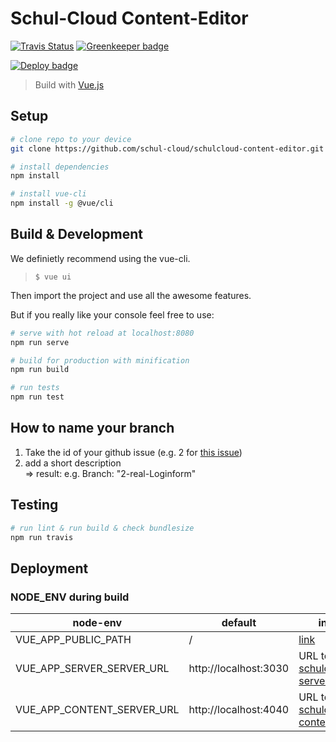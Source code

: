 # Schul-Cloud Content-Editor

[![Travis Status](https://travis-ci.com/schul-cloud/schulcloud-content-editor.svg?branch=master)](https://travis-ci.com/schul-cloud/schulcloud-content-editor) [![Greenkeeper badge](https://badges.greenkeeper.io/schul-cloud/schulcloud-content-editor.svg)](https://greenkeeper.io/)

[![Deploy badge](https://img.shields.io/badge/Demo-Deployed-brightgreen.svg)](https://schul-cloud.github.io/schulcloud-content-editor/)

> Build with [Vue.js](https://vuejs.org)

## Setup

```bash
# clone repo to your device
git clone https://github.com/schul-cloud/schulcloud-content-editor.git

# install dependencies
npm install

# install vue-cli
npm install -g @vue/cli
```

## Build & Development

We definietly recommend using the vue-cli.

> `$ vue ui`

Then import the project and use all the awesome features.

But if you really like your console feel free to use:

```bash
# serve with hot reload at localhost:8080
npm run serve

# build for production with minification
npm run build

# run tests
npm run test
```

## How to name your branch

1. Take the id of your github issue (e.g. 2 for [this issue](https://github.com/schul-cloud/schulcloud-content-editor/issues/2))
2. add a short description <br> => result: e.g. Branch: "2-real-Loginform"

## Testing

```bash
# run lint & run build & check bundlesize
npm run travis
```

## Deployment

### NODE_ENV during build

| node-env                   | default               | info                                                                           |
| -------------------------- | --------------------- | ------------------------------------------------------------------------------ |
| VUE_APP_PUBLIC_PATH        | /                     | [link](https://cli.vuejs.org/guide/deployment.html#github-pages)               |
| VUE_APP_SERVER_SERVER_URL  | http://localhost:3030 | URL to [schulcloud-server](https://github.com/schul-cloud/schulcloud-server)   |
| VUE_APP_CONTENT_SERVER_URL | http://localhost:4040 | URL to [schulcloud-content](https://github.com/schul-cloud/schulcloud-content) |
